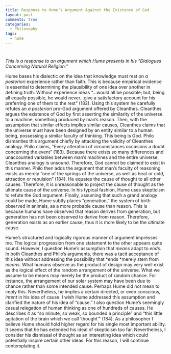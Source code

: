```yaml
---
title: Response to Hume’s Argument Against the Existence of God
layout: post
comments: true
categories:
  - Philosophy
tags:
  - hume
---
```

# 

*This is a response to an argument which Hume presents in his “Dialogues Concerning Natural Religion.”*

Hume bases his dialectic on the idea that knowledge must rest on *a posteriori* experience rather than faith. This is because empirical evidence is essential to determining the plausibility of one idea over another in defining truth. Without experience ideas “…would all be possible; but, being all equally possible, he would never…give a satisfactory account for his preferring one of them to the rest” (182). Using this system he carefully refutes an *a posteriori* pro-God argument offered by Cleanthes. Cleanthes argues the existence of God by first asserting the similarity of the universe to a machine, something produced by man’s reason. Then, with the assumption that similar effects implies similar causes, Cleanthes claims that the universe must have been designed by an entity similar to a human being, possessing a similar faculty of thinking. This being is God. Philo dismantles this argument chiefly by attacking the validity of Cleanthes analogy. Philo claims, “Every alteration of circumstances occasions a doubt concerning the event” (183). Because there exists so many differences and unaccounted variables between man’s machines and the entire universe, Cleanthes analogy is unsound. Therefore, God cannot be claimed to exist in this manner. Philo then adds the argument that man’s faculty of reasoning exists as merely “one of the springs of the universe, as well as heat or cold, attraction or repulsion” (184). He equates the cause of thought to all other causes. Therefore, it is unreasonable to project the cause of thought as the ultimate cause of the universe. In his typical fashion, Hume uses skepticism to refute the God argument. Finally, assuming that such a grand analogy could be made, Hume subtly places “generation,” the system of birth observed in animals, as a more probable cause than reason. This is because humans have observed that reason derives from generation, but generation has not been observed to derive from reason. Therefore, generation exists as an earlier cause, thus it is more likely to be the ultimate cause.

Hume’s structured and logically rigorous manner of argument impresses me. The logical progression from one statement to the other appears quite sound. However, I question Hume’s assumption that *means* adapt to *ends*. In both Cleanthes and Philo’s arguments, there was a tacit acceptance of this idea without addressing the possibility that *ends *merely stem from *means*. What humans observe as the product of design may very well exist as the logical effect of the random arrangement of the universe. What we assume to be means may merely be the product of random chance. For instance, the arrangement of our solar system may have been due to chance rather than some intended cause. Perhaps Hume did not mean to imply this. Nevertheless, he implies a certain directed, or even conscious, *intent* in his idea of cause. I wish Hume addressed this assumption and clarified the nature of his idea of “cause.” I also question Hume’s seemingly casual relegation of human thinking as one of hundreds of causes. He describes it as “so minute, so weak, so bounded a principle” and “this little agitation of the brain which we call ‘thought’” (184). As a philosopher I believe Hume should hold higher regard for his single most important ability. It seems that he has extended his ideal of skepticism too far. Nevertheless, I consider his dismissal of thought as an interesting idea which could potentially inspire certain other ideas. For this reason, I will continue contemplating it.
